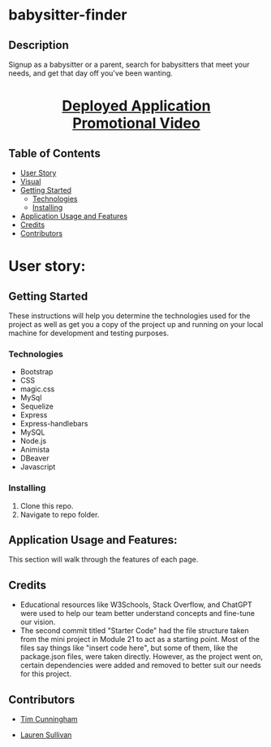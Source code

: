 # babysitter-finder

## Description
Signup as a babysitter or a parent, search for babysitters that meet your needs, and get that day off you've been wanting. 

<!-- ADD ADDITIONAL DESCRIPTION HERE -->

<h1 align="center">
    <a href="LINK HERE" target="_blank">
     Deployed Application
    </a>
    <br>
    <a href="LINK HERE" target="_blank">
     Promotional Video
    </a>
    <!-- ADD RELEVANT LINKS HERE -->
</h1>

## Table of Contents
- [User Story](#user-story)
- [Visual](#visual)
- [Getting Started](#getting-started)
    - [Technologies](#technologies)
    - [Installing](#installing)
- [Application Usage and Features](#application-usage-and-features)
- [Credits](#credits)
- [Contributors](#contributors) 

# User story: 

<!-- ADD USER STORY HERE -->


## Getting Started 

These instructions will help you determine the technologies used for the project as well as get you a copy of the project up and running on your local machine for development and testing purposes.

### Technologies 

<!-- EXAMPLE LIST OF TECHNOLOGIES (from project 2). ADD ACTUAL LIST HERE -->

- Bootstrap
- CSS
- magic.css
- MySql
- Sequelize
- Express
- Express-handlebars
- MySQL
- Node.js
- Animista
- DBeaver
- Javascript

### Installing

1. Clone this repo.
2. Navigate to repo folder.

<!-- NEED TO PUT REST OF INSTRUCTIONS HERE. -->

## Application Usage and Features:

This section will walk through the features of each page. 

<!-- NEED TO PUT REST OF FEATURES AND USAGE HERE. -->

## Credits

- Educational resources like W3Schools, Stack Overflow, and ChatGPT were used to help our team better understand concepts and fine-tune our vision.
- The second commit titled "Starter Code" had the file structure taken from the mini project in Module 21 to act as a starting point. Most of the files say things like "insert code here", but some of them, like the package.json files, were taken directly. However, as the project went on, certain dependencies were added and removed to better suit our needs for this project.


<!-- ADD ADDITIONAL CREDITS HERE AS THE PROJECT GOES ON. -->

## Contributors 

<!-- NEED TO PUT REST OF GROUP MEMBERS HERE. -->

- [Tim Cunningham](https://github.com/tcunningham203)

- [Lauren Sullivan](https://github.com/lnsvn)


